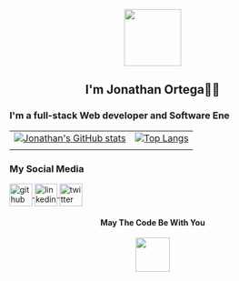 <p align="center">
  <img src="https://media.giphy.com/media/Nx0rz3jtxtEre/giphy.gif" width="auto" height="100"/> 
</p>
<h2 align="center">I'm Jonathan Ortega🧑‍💻</h2>


<h3>I'm a full-stack Web developer and Software Ene</h3>

|||
|---|---|
|[![Jonathan's GitHub stats](https://github-readme-stats.vercel.app/api?username=JohnOrt31&theme=slateorange&show_icons=true)](https://github.com/JohnOrt31/github-readme-stats) | [![Top Langs](https://github-readme-stats.vercel.app/api/top-langs/?username=JohnOrt31&langs_count=8&layout=compact&theme=slateorange)](https://github.com/JohnOrt31/github-readme-stats) |
|||

### My Social Media

<a href="https://github.com/JohnOrt31/">
  <img src="https://img.icons8.com/doodle/50/000000/github--v1.png" align="center" alt="github" width="40px"/>
</a>

<a href="https://www.linkedin.com/in/jonathanj-corona-ortega/">
	<img src="https://img.icons8.com/doodle/50/000000/linkedin--v2.png" align="center" alt="linkedin" width="40px"/>
</a>

<a href="https://twitter.com/JohnnyOrtDev">
  <img src="https://img.icons8.com/doodle/50/000000/twitter--v1.png" align="center" alt="twitter" width="40px"//>
</a>



<h4 align="center">May The Code Be With You </h4>
<p align="center">
  <img src="https://media.giphy.com/media/Wn74RUT0vjnoU98Hnt/source.gif" width="60" height="auto" />
</p>



